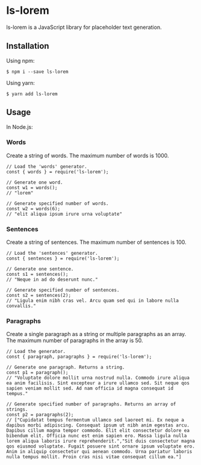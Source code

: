 # ls-lorem

ls-lorem is a JavaScript library for placeholder text generation.

## Installation

Using npm:

```
$ npm i --save ls-lorem
```

Using yarn:

```
$ yarn add ls-lorem
```

## Usage

In Node.js:

### Words

Create a string of words. The maximum number of words is 1000.

```
// Load the 'words' generator.
const { words } = require('ls-lorem');

// Generate one word.
const w1 = words();
// "lorem"

// Generate specified number of words.
const w2 = words(6);
// "elit aliqua ipsum irure urna voluptate"
```

### Sentences

Create a string of sentences. The maximum number of sentences is 100.

```
// Load the 'sentences' generator.
const { sentences } = require('ls-lorem');

// Generate one sentence.
const s1 = sentences();
// "Neque in ad do deserunt nunc."

// Generate specified number of sentences.
const s2 = sentences(2);
// "Ligula enim nibh cras vel. Arcu quam sed qui in labore nulla convallis."
```

### Paragraphs

Create a single paragraph as a string or multiple paragraphs as an array. The maximum number of paragraphs in the array is 50.

```
// Load the generator.
const { paragraph, paragraphs } = require('ls-lorem');

// Generate one paragraph. Returns a string.
const p1 = paragraph();
// "Voluptate dolore mollit urna nostrud nulla. Commodo irure aliqua ea anim facilisis. Sint excepteur a irure ullamco sed. Sit neque qos sapien veniam mollit sed. Ad nam officia id magna consequat id tempus."

// Generate specified number of paragraphs. Returns an array of strings.
const p2 = paragraphs(2);
// ["Cupidatat tempus fermentum ullamco sed laoreet mi. Ex neque a dapibus morbi adipiscing. Consequat ipsum ut nibh anim egestas arcu. Dapibus cillum magna tempor commodo. Elit elit consectetur dolore ea bibendum elit. Officia nunc est enim sapien ero. Massa ligula nulla lorem aliqua laboris irure reprehenderit.","Sit duis consectetur magna qos eiusmod voluptate. Fugait posuere sint ornare ipsum voluptate ero. Anim in aliquip consectetur qui aenean commodo. Urna pariatur laboris nulla tempus mollit. Proin cras nisi vitae consequat cillum ea."]

```
